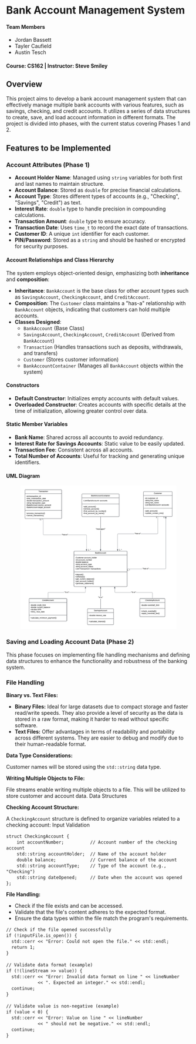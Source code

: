 # Bank Account Management System

#### Team Members

* Jordan Bassett
* Tayler Caufield
* Austin Tesch

#### Course: CS162 | Instructor: Steve Smiley

## Overview

This project aims to develop a bank account management system that can effectively manage multiple bank accounts with various features, such as savings, checking, and credit accounts. It utilizes a series of data structures to create, save, and load account information in different formats. The project is divided into phases, with the current status covering Phases 1 and 2.

## Features to be Implemented

### Account Attributes (Phase 1)

* **Account Holder Name**: Managed using `string` variables for both first and last names to maintain structure.
* **Account Balance**: Stored as `double` for precise financial calculations.
* **Account Type**: Stores different types of accounts (e.g., "Checking", "Savings", "Credit") as text.
* **Interest Rate**: `double` type to handle precision in compounding calculations.
* **Transaction Amount**: `double` type to ensure accuracy.
* **Transaction Date**: Uses `time_t` to record the exact date of transactions.
* **Customer ID**: A unique `int` identifier for each customer.
* **PIN/Password**: Stored as a `string` and should be hashed or encrypted for security purposes.

#### Account Relationships and Class Hierarchy

The system employs object-oriented design, emphasizing both **inheritance** and **composition**:

* **Inheritance**: `BankAccount` is the base class for other account types such as `SavingsAccount`, `CheckingAccount`, and `CreditAccount`.
* **Composition**: The `Customer` class maintains a "has-a" relationship with `BankAccount` objects, indicating that customers can hold multiple accounts.
* **Classes Designed**:
  * `BankAccount` (Base Class)
  * `SavingsAccount`, `CheckingAccount`, `CreditAccount` (Derived from `BankAccount`)
  * `Transaction` (Handles transactions such as deposits, withdrawals, and transfers)
  * `Customer` (Stores customer information)
  * `BankAccountContainer` (Manages all `BankAccount` objects within the system)

#### Constructors

* **Default Constructor**: Initializes empty accounts with default values.
* **Overloaded Constructor**: Creates accounts with specific details at the time of initialization, allowing greater control over data.

#### Static Member Variables

* **Bank Name**: Shared across all accounts to avoid redundancy.
* **Interest Rate for Savings Accounts**: Static value to be easily updated.
* **Transaction Fee**: Consistent across all accounts.
* **Total Number of Accounts**: Useful for tracking and generating unique identifiers.

#### UML Diagram

<figure><img src=".gitbook/assets/cs162_group_project_uml.png" alt=""><figcaption></figcaption></figure>

### Saving and Loading Account Data (Phase 2)

This phase focuses on implementing file handling mechanisms and defining data structures to enhance the functionality and robustness of the banking system.

### File Handling

**Binary vs. Text Files:**&#x20;

* **Binary Files:** Ideal for large datasets due to compact storage and faster read/write speeds. They also provide a level of security as the data is stored in a raw format, making it harder to read without specific software.&#x20;
* **Text Files:** Offer advantages in terms of readability and portability across different systems. They are easier to debug and modify due to their human-readable format.

**Data Type Considerations:**

Customer names will be stored using the `std::string` data type.

**Writing Multiple Objects to File:**

File streams enable writing multiple objects to a file. This will be utilized to store customer and account data. Data Structures

**Checking Account Structure:**

A `CheckingAccount` structure is defined to organize variables related to a checking account: Input Validation

```
struct CheckingAccount {
    int accountNumber;          // Account number of the checking account
    std::string accountHolder;  // Name of the account holder
    double balance;             // Current balance of the account
    std::string accountType;    // Type of the account (e.g., "Checking")
    std::string dateOpened;     // Date when the account was opened
};
```

**File Handling:**

* Check if the file exists and can be accessed.
* Validate that the file's content adheres to the expected format.
* Ensure the data types within the file match the program's requirements.

```
// Check if the file opened successfully
if (!inputFile.is_open()) {
  std::cerr << "Error: Could not open the file." << std::endl;
  return 1;
}

// Validate data format (example)
if (!(lineStream >> value)) {
  std::cerr << "Error: Invalid data format on line " << lineNumber 
            << ". Expected an integer." << std::endl;
  continue; 
}

// Validate value is non-negative (example)
if (value < 0) {
  std::cerr << "Error: Value on line " << lineNumber 
            << " should not be negative." << std::endl;
  continue;
}
```

